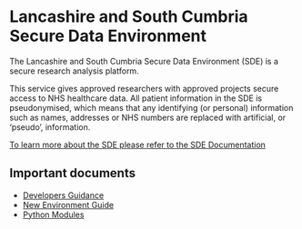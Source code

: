# Lancashire and South Cumbria Secure Data Environment
The Lancashire and South Cumbria Secure Data Environment (SDE) is a secure research analysis platform.

This service gives approved researchers with approved projects secure access to NHS healthcare data. All patient information in the SDE is pseudonymised, which means that any identifying (or personal) information such as names, addresses or NHS numbers are replaced with artificial, or ‘pseudo’, information.

[To learn more about the SDE please refer to the SDE Documentation](./docs/index.md)

## Important documents

* [Developers Guidance](./docs/Developers.md)
* [New Environment Guide](./docs/New-Environment.md)
* [Python Modules](./python-modules/)